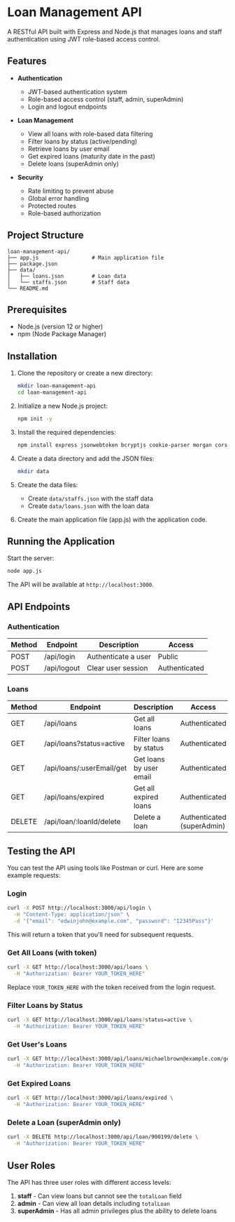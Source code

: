 # Loan Management API

A RESTful API built with Express and Node.js that manages loans and staff authentication using JWT role-based access control.

## Features

- **Authentication**
  - JWT-based authentication system
  - Role-based access control (staff, admin, superAdmin)
  - Login and logout endpoints

- **Loan Management**
  - View all loans with role-based data filtering
  - Filter loans by status (active/pending)
  - Retrieve loans by user email
  - Get expired loans (maturity date in the past)
  - Delete loans (superAdmin only)

- **Security**
  - Rate limiting to prevent abuse
  - Global error handling
  - Protected routes
  - Role-based authorization

## Project Structure

```
loan-management-api/
├── app.js                 # Main application file
├── package.json
├── data/
│   ├── loans.json         # Loan data
│   └── staffs.json        # Staff data
└── README.md
```

## Prerequisites

- Node.js (version 12 or higher)
- npm (Node Package Manager)

## Installation

1. Clone the repository or create a new directory:
   ```bash
   mkdir loan-management-api
   cd loan-management-api
   ```

2. Initialize a new Node.js project:
   ```bash
   npm init -y
   ```

3. Install the required dependencies:
   ```bash
   npm install express jsonwebtoken bcryptjs cookie-parser morgan cors express-rate-limit
   ```

4. Create a data directory and add the JSON files:
   ```bash
   mkdir data
   ```

5. Create the data files:
   - Create `data/staffs.json` with the staff data
   - Create `data/loans.json` with the loan data

6. Create the main application file (app.js) with the application code.

## Running the Application

Start the server:

```bash
node app.js
```

The API will be available at `http://localhost:3000`.

## API Endpoints

### Authentication

| Method | Endpoint     | Description           | Access          |
|--------|-------------|-----------------------|-----------------|
| POST   | /api/login  | Authenticate a user   | Public          |
| POST   | /api/logout | Clear user session    | Authenticated   |

### Loans

| Method | Endpoint                  | Description                     | Access                    |
|--------|---------------------------|---------------------------------|---------------------------|
| GET    | /api/loans                | Get all loans                   | Authenticated             |
| GET    | /api/loans?status=active  | Filter loans by status          | Authenticated             |
| GET    | /api/loans/:userEmail/get | Get loans by user email         | Authenticated             |
| GET    | /api/loans/expired        | Get all expired loans           | Authenticated             |
| DELETE | /api/loan/:loanId/delete  | Delete a loan                   | Authenticated (superAdmin)|

## Testing the API

You can test the API using tools like Postman or curl. Here are some example requests:

### Login

```bash
curl -X POST http://localhost:3000/api/login \
  -H "Content-Type: application/json" \
  -d '{"email": "edwinjohn@example.com", "password": "12345Pass"}'
```

This will return a token that you'll need for subsequent requests.

### Get All Loans (with token)

```bash
curl -X GET http://localhost:3000/api/loans \
  -H "Authorization: Bearer YOUR_TOKEN_HERE"
```

Replace `YOUR_TOKEN_HERE` with the token received from the login request.

### Filter Loans by Status

```bash
curl -X GET http://localhost:3000/api/loans?status=active \
  -H "Authorization: Bearer YOUR_TOKEN_HERE"
```

### Get User's Loans

```bash
curl -X GET http://localhost:3000/api/loans/michaelbrown@example.com/get \
  -H "Authorization: Bearer YOUR_TOKEN_HERE"
```

### Get Expired Loans

```bash
curl -X GET http://localhost:3000/api/loans/expired \
  -H "Authorization: Bearer YOUR_TOKEN_HERE"
```

### Delete a Loan (superAdmin only)

```bash
curl -X DELETE http://localhost:3000/api/loan/900199/delete \
  -H "Authorization: Bearer YOUR_TOKEN_HERE"
```

## User Roles

The API has three user roles with different access levels:

1. **staff** - Can view loans but cannot see the `totalLoan` field
2. **admin** - Can view all loan details including `totalLoan`
3. **superAdmin** - Has all admin privileges plus the ability to delete loans



